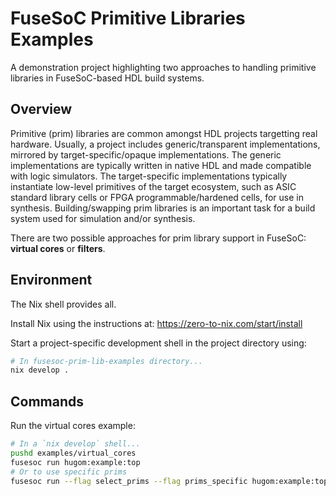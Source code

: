 # FuseSoC Primitive Libraries Examples

A demonstration project highlighting two approaches to handling primitive libraries in FuseSoC-based HDL build systems.

## Overview

Primitive (prim) libraries are common amongst HDL projects targetting real hardware.
Usually, a project includes generic/transparent implementations, mirrored by target-specific/opaque implementations.
The generic implementations are typically written in native HDL and made compatible with logic simulators.
The target-specific implementations typically instantiate low-level primitives of the target ecosystem, such as ASIC standard library cells or FPGA programmable/hardened cells, for use in synthesis.
Building/swapping prim libraries is an important task for a build system used for simulation and/or synthesis.

There are two possible approaches for prim library support in FuseSoC: **virtual cores** or **filters**.

## Environment

The Nix shell provides all.

Install Nix using the instructions at: <https://zero-to-nix.com/start/install>

Start a project-specific development shell in the project directory using:

```sh
# In fusesoc-prim-lib-examples directory...
nix develop .
```

## Commands

Run the virtual cores example:

```sh
# In a `nix develop` shell...
pushd examples/virtual_cores
fusesoc run hugom:example:top
# Or to use specific prims
fusesoc run --flag select_prims --flag prims_specific hugom:example:top
```
